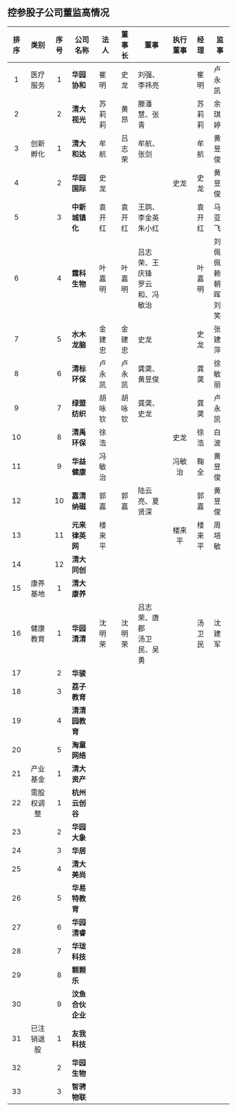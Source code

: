 ## 控参股子公司董监高情况


|排序|类别|序号|公司名称|法人|董事长|董事|执行董事|经理|监事|
|:--:|:---:|:--:|----|----|:---:|----|:---:|:---:|---|
|1|医疗服务|1|<B>华园协和</B>|崔明|史龙|刘强、李祎亮||崔明|卢永凯|
|2||2|<B>清大视光</B>|苏莉莉|黄昂|滕潘慧、张青||苏莉莉|余琪婷|
|3|创新孵化|1|<B>清大和达</B>|牟航|吕志荣|牟航、张剑||牟航|黄昱俊|
|4||2|<B>华园国际</B>|史龙|||史龙|史龙|黄昱俊|
|5||3|<B>中新城镇化</B>|袁开红|袁开红|王鹍、李金英<br>朱小红||袁开红|马亚飞|
|6||4|<B>霆科生物</B>|叶嘉明|叶嘉明|吕志荣、王庆锋<br>罗云和、冯敏治||叶嘉明|刘佩佩<br>赖朝晖<br>刘笑|
|7||5|<B>水木龙脑</B>|金建忠|金建忠|史龙||史龙|张建萍|
|8||6|<B>清标环保</B>|卢永凯|卢永凯|龚䶮、黄昱俊||龚䶮|徐敏丽|
|9||7|<B>绿盟纺织</B>|胡咏钦|胡咏钦|龚䶮、史龙||龚䶮|卢永凯|
|10||8|<B>清禹环保</B>|徐浩|||史龙|徐浩|白波|
|11||9|<B>华益健康</B>|冯敏治|||冯敏治|鞠全|黄昱俊|
|12||10|<B>嘉清纳磁</B>|郭嘉|郭嘉|陆云亮、夏贤深||郭嘉|黄昱俊|
|13||11|<B>元来律英网</B>|楼来平|||楼来平|楼来平|周培敏|
|14||12|<B>清大同创</B>|||
|15|康养基地|1|<B>清大康养</B>|||
|16|健康教育|1|<B>华园清清</B>|沈明荣|沈明荣|吕志荣、唐郡<br>汤卫民、吴勇||汤卫民|沈建军|
|17||2|<B>华骏</B>|||
|18||3|<B>荔子教育</B>|||
|19||4|<B>清清园教育</B>|||
|20||5|<B>淘童网络</B>|||
|21|产业基金|1|<B>清大资产</B>|||
|22|需股权调整|1|<B>杭州云创谷</B>|||
|23||2|<B>华园大象</B>|||
|24||3|<B>华居</B>|||
|25||4|<B>清大美尚</B>|||
|26||5|<B>华易特教育</B>|||
|27||6|<B>华园清睿</B>|||
|28||7|<B>华珑科技</B>|||
|29||8|<B>颗颗乐</B>|||
|30||9|<B>汶鱼合伙企业</B>|||
|31|已注销退股|1|<B>友我科技</B>|||
|32||2|<B>华园生物</B>|||
|33||3|<B>智骋物联</B>|||
